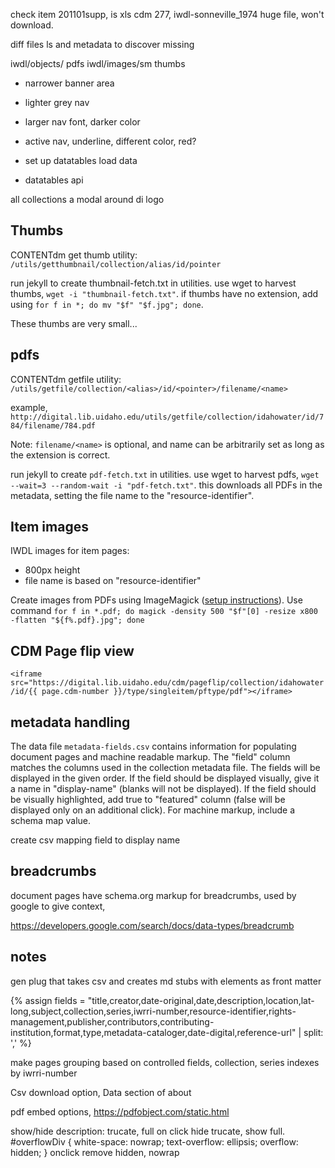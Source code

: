 check item 201101supp, is xls 
cdm 277, iwdl-sonneville_1974 huge file, won't download.

diff files ls and metadata to discover missing

iwdl/objects/ pdfs
iwdl/images/sm thumbs

- narrower banner area
- lighter grey nav
- larger nav font, darker color
- active nav, underline, different color, red?

- set up datatables load data
- datatables api

all collections a modal around di logo 

## Thumbs

CONTENTdm get thumb utility:
`/utils/getthumbnail/collection/alias/id/pointer`

run jekyll to create thumbnail-fetch.txt in utilities. 
use wget to harvest thumbs, `wget -i "thumbnail-fetch.txt"`.
if thumbs have no extension, add using `for f in *; do mv "$f" "$f.jpg"; done`.

These thumbs are very small...

## pdfs

CONTENTdm getfile utility:
`/utils/getfile/collection/<alias>/id/<pointer>/filename/<name>`

example, `http://digital.lib.uidaho.edu/utils/getfile/collection/idahowater/id/784/filename/784.pdf`

Note: `filename/<name>` is optional, and name can be arbitrarily set as long as the extension is correct.

run jekyll to create `pdf-fetch.txt` in utilities. 
use wget to harvest pdfs, `wget --wait=3 --random-wait -i "pdf-fetch.txt"`.
this downloads all PDFs in the metadata, setting the file name to the "resource-identifier".

## Item images 

IWDL images for item pages:
- 800px height 
- file name is based on "resource-identifier"

Create images from PDFs using ImageMagick ([setup instructions](https://evanwill.github.io/_drafts/notes/imagemagick.html)).
Use command `for f in *.pdf; do magick -density 500 "$f"[0] -resize x800 -flatten "${f%.pdf}.jpg"; done`

## CDM Page flip view

`<iframe src="https://digital.lib.uidaho.edu/cdm/pageflip/collection/idahowater/id/{{ page.cdm-number }}/type/singleitem/pftype/pdf"></iframe>`

## metadata handling

The data file `metadata-fields.csv` contains information for populating document pages and machine readable markup. 
The "field" column matches the columns used in the collection metadata file. 
The fields will be displayed in the given order.
If the field should be displayed visually, give it a name in "display-name" (blanks will not be displayed).
If the field should be visually highlighted, add true to "featured" column (false will be displayed only on an additional click).
For machine markup, include a schema map value.

create csv mapping field to display name

## breadcrumbs

document pages have schema.org markup for breadcrumbs, used by google to give context,

https://developers.google.com/search/docs/data-types/breadcrumb

## notes

gen plug that takes csv and creates md stubs with elements as front matter

{% assign fields = "title,creator,date-original,date,description,location,lat-long,subject,collection,series,iwrri-number,resource-identifier,rights-management,publisher,contributors,contributing-institution,format,type,metadata-cataloger,date-digital,reference-url" | split: ',' %}

make pages grouping based on controlled fields, collection, series 
indexes by iwrri-number 

Csv download option, Data section of about

pdf embed options, https://pdfobject.com/static.html 

show/hide description: 
trucate, full on click hide trucate, show full.
#overflowDiv { white-space: nowrap; text-overflow: ellipsis; overflow: hidden; }
onclick remove hidden, nowrap
